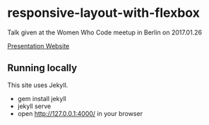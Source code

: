 # responsive-layout-with-flexbox
Talk given at the Women Who Code meetup in Berlin on 2017.01.26

[Presentation Website](http://alicia.codes/responsive-layout-with-flexbox)

## Running locally

This site uses Jekyll. 

- gem install jekyll
- jekyll serve
- open http://127.0.0.1:4000/ in your browser
